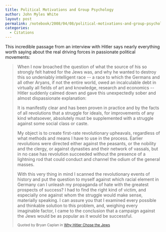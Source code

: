 ```yaml
---
title: Political Motivations and Group Psychology
author: John Myles White
layout: post
permalink: /notebook/2008/04/08/political-motivations-and-group-psychology/
categories:
  - Citations
---
```


This incredible passage from an interview with Hitler says nearly everything worth saying about the real driving forces in passionate political movements:

<blockquote>
<p>When I now broached the question of what the source of his so strongly felt hatred for the Jews was, and why he wanted to destroy this so undeniably intelligent race -- a race to which the Germans and all other Aryans, if not the entire world, owed an incalculable debt in virtually all fields of art and knowledge, research and economics -- Hitler suddenly calmed down and gave this unexpectedly sober and almost dispassionate explanation:</p>

<p>It is manifestly clear and has been proven in practice and by the facts of all revolutions that a struggle for ideals, for improvements of any kind whatsoever, absolutely must be supplemented with a struggle against some social class or caste.</p>

<p>My object is to create first-rate revolutionary upheavals, regardless of what methods and means I have to use in the process. Earlier revolutions were directed either against the peasants, or the nobility and the clergy, or against dynasties and their network of vassals, but in no case has revolution succeeded without the presence of a lightning rod that could conduct and channel the odium of the general masses.</p>

<p>With this very thing in mind I scanned the revolutionary events of history and put the question to myself against which racial element in Germany can I unleash my propaganda of hate with the greatest prospects of success? I had to find the right kind of victim, and especially one against whom the struggle would make sense, materially speaking. I can assure you that I examined every possible and thinkable solution to this problem, and, weighing every imaginable factor, I came to the conclusion that a campaign against the Jews would be as popular as it would be successful.</p>

<small>Quoted by Bryan Caplan in <a href="http://econlog.econlib.org/archives/2008/04/why_hitler_chos.html">Why Hitler Chose the Jews</a></small>
</blockquote>

